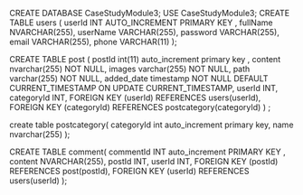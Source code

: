 CREATE DATABASE CaseStudyModule3;
USE CaseStudyModule3;
CREATE TABLE users (
                         userId INT AUTO_INCREMENT PRIMARY KEY ,
                         fullName NVARCHAR(255),
                         userName VARCHAR(255),
                         password VARCHAR(255),
                         email VARCHAR(255),
                         phone VARCHAR(11)
);


CREATE TABLE post (
                      postId int(11) auto_increment primary key ,
                      content nvarchar(255) NOT NULL,
                      images varchar(255) NOT NULL,
                      path varchar(255) NOT NULL,
                      added_date timestamp NOT NULL DEFAULT CURRENT_TIMESTAMP ON UPDATE CURRENT_TIMESTAMP,
                      userId INT,
                      categoryId INT,
                      FOREIGN KEY (userId) REFERENCES users(userId),
                      FOREIGN KEY (categoryId) REFERENCES postcategory(categoryId)
) ;

create table postcategory(
    categoryId int auto_increment primary key,
    name nvarchar(255)
);

CREATE TABLE comment(
     commentId INT auto_increment PRIMARY KEY ,
     content NVARCHAR(255),
     postId INT,
     userId INT,
      FOREIGN KEY (postId) REFERENCES post(postId),
     FOREIGN KEY (userId) REFERENCES users(userId)
);